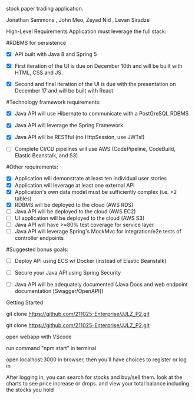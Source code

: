 stock paper trading application.

Jonathan Sammons , John Meo, Zeyad Nid , Levan Siradze


High-Level Requirements
Application must leverage the full stack:

#RDBMS for persistence
- [x] API built with Java 8 and Spring 5
- [x] First iteration of the UI is due on December 10th and will be built with HTML, CSS and JS.
- [x] Second and final iteration of the UI is due with the presentation on December 17 and will be built with React.


#Technology framework requirements:

- [x] Java API will use Hibernate to communicate with a PostGreSQL RDBMS
- [x] Java API will leverage the Spring Framework
- [x] Java API will be RESTful (no HttpSession, use JWTs!)
- [ ] Complete CI/CD pipelines will use AWS (CodePipeline, CodeBuild, Elastic Beanstalk, and S3)


#Other requirements:

- [x] Application will demonstrate at least ten individual user stories
- [x] Application will leverage at least one external API
- [x] Application's own data model must be sufficiently complex (i.e. >2 tables)
- [x] RDBMS will be deployed to the cloud (AWS RDS)
- [ ] Java API will be deployed to the cloud (AWS EC2)
- [ ] UI application will be deployed to the cloud (AWS S3)
- [ ] Java API will have >=80% test coverage for service layer
- [ ] Java API will leverage Spring's MockMvc for integration/e2e tests of controller endpoints

#Suggested bonus goals:

- [ ] Deploy API using ECS w/ Docker (instead of Elastic Beanstalk)
- [ ] Secure your Java API using Spring Security
- [ ] Java API will be adequately documented (Java Docs and web endpoint documentation [Swagger/OpenAPI])


Getting Started

git clone https://github.com/211025-Enterprise/JJLZ_P2.git

git clone https://github.com/211025-Enterprise/JJLZ_P2.git

open webapp with VScode

run command "npm start" in terminal

open localhost:3000 in browser, then you'll have choices to register or log in

After logging in, you can search for stocks and buy/sell them. look at the charts to see price increase or drops. and view your total balance including the stocks you hold
